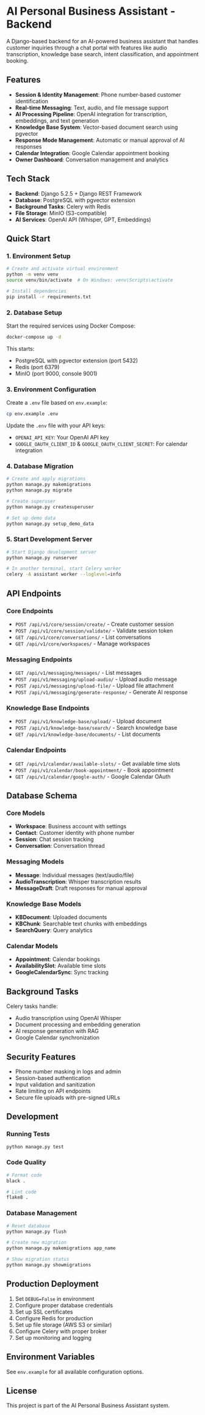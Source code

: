 # AI Personal Business Assistant - Backend

A Django-based backend for an AI-powered business assistant that handles customer inquiries through a chat portal with features like audio transcription, knowledge base search, intent classification, and appointment booking.

## Features

- **Session & Identity Management**: Phone number-based customer identification
- **Real-time Messaging**: Text, audio, and file message support
- **AI Processing Pipeline**: OpenAI integration for transcription, embeddings, and text generation
- **Knowledge Base System**: Vector-based document search using pgvector
- **Response Mode Management**: Automatic or manual approval of AI responses
- **Calendar Integration**: Google Calendar appointment booking
- **Owner Dashboard**: Conversation management and analytics

## Tech Stack

- **Backend**: Django 5.2.5 + Django REST Framework
- **Database**: PostgreSQL with pgvector extension
- **Background Tasks**: Celery with Redis
- **File Storage**: MinIO (S3-compatible)
- **AI Services**: OpenAI API (Whisper, GPT, Embeddings)

## Quick Start

### 1. Environment Setup

```bash
# Create and activate virtual environment
python -m venv venv
source venv/bin/activate  # On Windows: venv\Scripts\activate

# Install dependencies
pip install -r requirements.txt
```

### 2. Database Setup

Start the required services using Docker Compose:

```bash
docker-compose up -d
```

This starts:
- PostgreSQL with pgvector extension (port 5432)
- Redis (port 6379)
- MinIO (port 9000, console 9001)

### 3. Environment Configuration

Create a `.env` file based on `env.example`:

```bash
cp env.example .env
```

Update the `.env` file with your API keys:
- `OPENAI_API_KEY`: Your OpenAI API key
- `GOOGLE_OAUTH_CLIENT_ID` & `GOOGLE_OAUTH_CLIENT_SECRET`: For calendar integration

### 4. Database Migration

```bash
# Create and apply migrations
python manage.py makemigrations
python manage.py migrate

# Create superuser
python manage.py createsuperuser

# Set up demo data
python manage.py setup_demo_data
```

### 5. Start Development Server

```bash
# Start Django development server
python manage.py runserver

# In another terminal, start Celery worker
celery -A assistant worker --loglevel=info
```

## API Endpoints

### Core Endpoints
- `POST /api/v1/core/session/create/` - Create customer session
- `POST /api/v1/core/session/validate/` - Validate session token
- `GET /api/v1/core/conversations/` - List conversations
- `GET /api/v1/core/workspaces/` - Manage workspaces

### Messaging Endpoints
- `GET /api/v1/messaging/messages/` - List messages
- `POST /api/v1/messaging/upload-audio/` - Upload audio message
- `POST /api/v1/messaging/upload-file/` - Upload file attachment
- `POST /api/v1/messaging/generate-response/` - Generate AI response

### Knowledge Base Endpoints
- `POST /api/v1/knowledge-base/upload/` - Upload document
- `POST /api/v1/knowledge-base/search/` - Search knowledge base
- `GET /api/v1/knowledge-base/documents/` - List documents

### Calendar Endpoints
- `GET /api/v1/calendar/available-slots/` - Get available time slots
- `POST /api/v1/calendar/book-appointment/` - Book appointment
- `GET /api/v1/calendar/google-auth/` - Google Calendar OAuth

## Database Schema

### Core Models
- **Workspace**: Business account with settings
- **Contact**: Customer identity with phone number
- **Session**: Chat session tracking
- **Conversation**: Conversation thread

### Messaging Models
- **Message**: Individual messages (text/audio/file)
- **AudioTranscription**: Whisper transcription results
- **MessageDraft**: Draft responses for manual approval

### Knowledge Base Models
- **KBDocument**: Uploaded documents
- **KBChunk**: Searchable text chunks with embeddings
- **SearchQuery**: Query analytics

### Calendar Models
- **Appointment**: Calendar bookings
- **AvailabilitySlot**: Available time slots
- **GoogleCalendarSync**: Sync tracking

## Background Tasks

Celery tasks handle:
- Audio transcription using OpenAI Whisper
- Document processing and embedding generation
- AI response generation with RAG
- Google Calendar synchronization

## Security Features

- Phone number masking in logs and admin
- Session-based authentication
- Input validation and sanitization
- Rate limiting on API endpoints
- Secure file uploads with pre-signed URLs

## Development

### Running Tests
```bash
python manage.py test
```

### Code Quality
```bash
# Format code
black .

# Lint code
flake8 .
```

### Database Management
```bash
# Reset database
python manage.py flush

# Create new migration
python manage.py makemigrations app_name

# Show migration status
python manage.py showmigrations
```

## Production Deployment

1. Set `DEBUG=False` in environment
2. Configure proper database credentials
3. Set up SSL certificates
4. Configure Redis for production
5. Set up file storage (AWS S3 or similar)
6. Configure Celery with proper broker
7. Set up monitoring and logging

## Environment Variables

See `env.example` for all available configuration options.

## License

This project is part of the AI Personal Business Assistant system.

